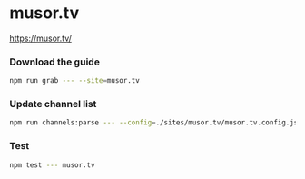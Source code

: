 # musor.tv

https://musor.tv/

### Download the guide

```sh
npm run grab --- --site=musor.tv
```

### Update channel list

```sh
npm run channels:parse --- --config=./sites/musor.tv/musor.tv.config.js --output=./sites/musor.tv/musor.tv.channels.xml
```

### Test

```sh
npm test --- musor.tv
```
